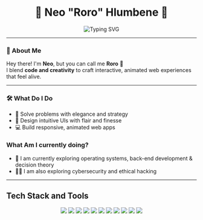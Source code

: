<h1 align="center">🌸 Neo "Roro" Hlumbene 🌸</h1>
<p align="center">
  <img src="https://readme-typing-svg.demolab.com?font=Fira+Code&size=22&pause=1000&color=F78DA7&center=true&vCenter=true&width=435&lines=Creative+Software+Developer+%F0%9F%92%BB;UI+Designer+with+Flair+%F0%9F%8C%9F;Strategic+Thinker+%F0%9F%A7%A0;Cybersecurity+Enthusiast+%F0%9F%94%91" alt="Typing SVG" />
</p>

---

### 💖 About Me

Hey there! I'm **Neo**, but you can call me **Roro** 🌷  
I blend **code and creativity** to craft interactive, animated web experiences that feel alive. 

---

### 🛠️ What Do I Do

- 🧩 Solve problems with elegance and strategy
- 🎨 Design intuitive UIs with flair and finesse  
- 💻 Build responsive, animated web apps

### What Am I currently doing?

- 🧠 I am currently exploring operating systems, back-end development & decision theory  
- 🕵️‍♀️ I am also exploring cybersecurity and ethical hacking  
  

---
## Tech Stack and Tools
<!-- Feminine Professional Badges -->
<p align="center">
  <img src="https://img.shields.io/badge/HTML5-DB7093?style=for-the-badge&logo=html5&logoColor=white" />
  <img src="https://img.shields.io/badge/CSS3-FFB6C1?style=for-the-badge&logo=css3&logoColor=white" />
  <img src="https://img.shields.io/badge/JavaScript-FFC0CB?style=for-the-badge&logo=javascript&logoColor=white" />
  <img src="https://img.shields.io/badge/C%23-DDA0DD?style=for-the-badge&logo=csharp&logoColor=white" />
  <img src="https://img.shields.io/badge/Python-FF69B4?style=for-the-badge&logo=python&logoColor=white" />
  <img src="https://img.shields.io/badge/C++-DA70D6?style=for-the-badge&logo=c%2B%2B&logoColor=white" />
  <img src="https://img.shields.io/badge/Java-FFB6C1?style=for-the-badge&logo=java&logoColor=white" />
  <img src="https://img.shields.io/badge/VS%20Code-DB7093?style=for-the-badge&logo=visualstudiocode&logoColor=white" />
  <img src="https://img.shields.io/badge/Visual%20Studio-FFC0CB?style=for-the-badge&logo=visualstudio&logoColor=white" />
  <img src="https://img.shields.io/badge/Oracle%20DB-DDA0DD?style=for-the-badge&logo=oracle&logoColor=white" />
  <img src="https://img.shields.io/badge/Excel%20QM-FF69B4?style=for-the-badge&logo=microsoft-excel&logoColor=white" />
</p>








